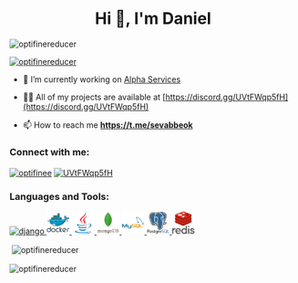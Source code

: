<h1 align="center">Hi 👋, I'm Daniel</h1>
<p align="left"> <img src="https://komarev.com/ghpvc/?username=optifinereducer&label=Profile%20views&color=0e75b6&style=flat" alt="optifinereducer" /> </p>

<p align="left"> <a href="https://github.com/ryo-ma/github-profile-trophy"><img src="https://github-profile-trophy.vercel.app/?username=optifinereducer" alt="optifinereducer" /></a> </p>

- 🔭 I’m currently working on [Alpha Services](https://discord.gg/UVtFWqp5fH)

- 👨‍💻 All of my projects are available at [https://discord.gg/UVtFWqp5fH](https://discord.gg/UVtFWqp5fH)

- 📫 How to reach me **https://t.me/sevabbeok**

<h3 align="left">Connect with me:</h3>
<p align="left">
<a href="https://twitter.com/optifinee" target="blank"><img align="center" src="https://raw.githubusercontent.com/rahuldkjain/github-profile-readme-generator/master/src/images/icons/Social/twitter.svg" alt="optifinee" height="30" width="40" /></a>
<a href="https://discord.gg/UVtFWqp5fH" target="blank"><img align="center" src="https://raw.githubusercontent.com/rahuldkjain/github-profile-readme-generator/master/src/images/icons/Social/discord.svg" alt="UVtFWqp5fH" height="30" width="40" /></a>
</p>

<h3 align="left">Languages and Tools:</h3>
<p align="left"> <a href="https://www.djangoproject.com/" target="_blank" rel="noreferrer"> <img src="https://cdn.worldvectorlogo.com/logos/django.svg" alt="django" width="40" height="40"/> </a> <a href="https://www.docker.com/" target="_blank" rel="noreferrer"> <img src="https://raw.githubusercontent.com/devicons/devicon/master/icons/docker/docker-original-wordmark.svg" alt="docker" width="40" height="40"/> </a> <a href="https://www.java.com" target="_blank" rel="noreferrer"> <img src="https://raw.githubusercontent.com/devicons/devicon/master/icons/java/java-original.svg" alt="java" width="40" height="40"/> </a> <a href="https://www.mongodb.com/" target="_blank" rel="noreferrer"> <img src="https://raw.githubusercontent.com/devicons/devicon/master/icons/mongodb/mongodb-original-wordmark.svg" alt="mongodb" width="40" height="40"/> </a> <a href="https://www.mysql.com/" target="_blank" rel="noreferrer"> <img src="https://raw.githubusercontent.com/devicons/devicon/master/icons/mysql/mysql-original-wordmark.svg" alt="mysql" width="40" height="40"/> </a> <a href="https://www.postgresql.org" target="_blank" rel="noreferrer"> <img src="https://raw.githubusercontent.com/devicons/devicon/master/icons/postgresql/postgresql-original-wordmark.svg" alt="postgresql" width="40" height="40"/> </a> <a href="https://redis.io" target="_blank" rel="noreferrer"> <img src="https://raw.githubusercontent.com/devicons/devicon/master/icons/redis/redis-original-wordmark.svg" alt="redis" width="40" height="40"/> </a> </p>

<p>&nbsp;<img align="center" src="https://github-readme-stats.vercel.app/api?username=optifinereducer&show_icons=true&locale=en" alt="optifinereducer" /></p>

<p><img align="center" src="https://github-readme-streak-stats.herokuapp.com/?user=optifinereducer&" alt="optifinereducer" /></p>
